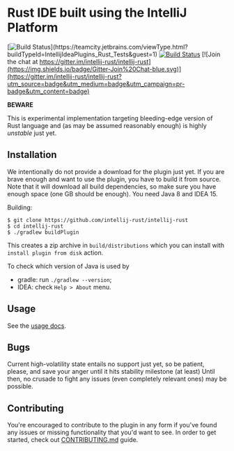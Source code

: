 # Rust IDE built using the IntelliJ Platform

[![Build Status](https://teamcity.jetbrains.com/app/rest/builds/buildType:(id:IntellijIdeaPlugins_Rust_Tests)/statusIcon.svg)](https://teamcity.jetbrains.com/viewType.html?buildTypeId=IntellijIdeaPlugins_Rust_Tests&guest=1) [![Build Status](https://img.shields.io/travis/intellij-rust/intellij-rust/master.svg)](https://travis-ci.org/intellij-rust/intellij-rust) [![Join the chat at https://gitter.im/intellij-rust/intellij-rust](https://img.shields.io/badge/Gitter-Join%20Chat-blue.svg)](https://gitter.im/intellij-rust/intellij-rust?utm_source=badge&utm_medium=badge&utm_campaign=pr-badge&utm_content=badge)

**BEWARE**

This is experimental implementation targeting bleeding-edge version of Rust language and (as may be assumed reasonably enough) 
is highly *unstable* just yet.

## Installation

We intentionally do not provide a download for the plugin just yet. If you are
brave enough and want to use the plugin, you have to build it from source. Note that it will download all build dependencies, so make sure you have enough space (one GB should be enough). You need Java 8 and IDEA 15. 

Building:

```
$ git clone https://github.com/intellij-rust/intellij-rust
$ cd intellij-rust
$ ./gradlew buildPlugin
```

This creates a zip archive in `build/distributions` which you can install with
`install plugin from disk` action.

To check which version of Java is used by
  - gradle: run `./gradlew --version`;
  - IDEA: check `Help > About` menu.

## Usage

See the [usage docs](doc/Usage.md).

## Bugs

Current high-volatility state entails no support just yet, so be patient, please, and save your anger until it hits stability milestone (at least)
 Until then, no crusade to fight any issues (even completely relevant ones) may be possible.

## Contributing

You're encouraged to contribute to the plugin in any form if you've found any issues or missing
functionality that you'd want to see. In order to get started, check out
[CONTRIBUTING.md](CONTRIBUTING.md) guide.
